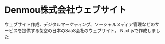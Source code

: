# Denmou株式会社ウェブサイト

ウェブサイト作成、デジタルマーケティング、ソーシャルメディア管理などのサービスを提供する架空の日本のSaaS会社のウェブサイト。 Nuxt.jsで作成しました
